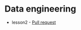 # Data engineering

* lesson2 - [Pull request](https://github.com/t4kq1995/data-engineering/compare/lesson2?expand=1)
